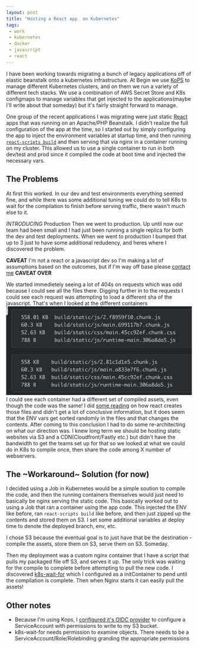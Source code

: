 ```yaml
---
layout: post
title: "Hosting a React app  on Kubernetes"
tags:
 - work
 - kubernetes
 - docker
 - javascript
 - react
---
```

I have been working towards migrating a bunch of legacy applications off of elastic beanstalk onto a kubernetes infrastructure.
At Begin we use [KoPS](https://kops.sigs.k8s.io/) to manage different Kubernetes clusters, and on them we run a variety of
different tech stacks. We use a combination of AWS Secret Store and K8s configmaps to manage variables that get injected to the
applications(maybe I'll write about that someday) but it's fairly straight forward to manage.

One group of the recent applications I was migrating were just static [React](https://reactjs.org/) apps
that was running on an Apache/PHP Beanstalk. I didn't realize the full configuration of the app at the time, so I started out
by simply configuring the app to inject the environment variables at startup time, and then running [`react-scripts build`](https://create-react-app.dev/docs/available-scripts/#npm-run-build)
and then serving that via nginx in a container running on my cluster. This allowed us to use a single container to run in both dev/test and prod since it compiled the code at boot time and injected the necessary vars.

## The Problems
At first this worked. In our dev and test environments everything seemed fine, and while there was some additional tuning we could do to tell K8s to wait for the compilation to finish before serving traffic, there wasn't much else to it.

*INTRODUCING* Production
Then we went to production. Up until now our team had been small and I had just been running a single replica for both the dev and test deployments. When we went to production I bumped that up to 3 just to have some additional redudency, and heres where I discovered the problem.

**CAVEAT** I'm not a react or a javascript dev so I'm making a lot of assumptions based on the outcomes, but if I'm way off base please [contact me](mailto:kmartinix@gmail.com) **CAVEAT OVER**

We started immedietely seeing a lot of 404s on requests which  was odd because I could see all the files there. Digging further in to the requests I could see each request was attempting to load a different sha of the javascript. That's when I looked at the different containers
![container-shas](/images/react-compiled.png)
I could see each container had a different set of compiled assets, even though the code was the same! I did [some reading](https://create-react-app.dev/docs/production-build) on how react creates those files and didn't get a lot of conclusive information, but it does seem that the ENV vars get sorted randomly in the files and that changes the contents.
After coming to this conclusion I had to do some re-architecting on what our direction was. I knew long term we should be
hosting static websites via S3 and a CDN(Cloudfront/Fastly etc.) but didn't have the bandwidth to get the teams set up for that
so we looked at what we could do in K8s to compile once, then share the code among X number of webservers.

## The ~Workaround~ Solution (for now)
I decided using a Job in Kubernetes would be a simple soution to compile the code, and then the running containers themselves
would just need to basically be nginx serving the static code. This basically worked out to using a Job that ran a container using the app code. This injected the ENV like before,  ran `react-scripts build` like before, and then just zipped up the contents and stored them on S3. I set some additional variables at deploy time to denote the deployed  branch, env, etc.

I chose S3 because the eventual goal is to just have that be the destination - compile the assets,  store them on S3, serve them on S3. Someday.

Then my deployment was a custom nginx container that I have a script that pulls my packaged file off S3, and serves it up. The only trick was waiting for the compile to complete before attempting to pull the new code. I discovered [k8s-wait-for](https://github.com/groundnuty/k8s-wait-for) which I configured as a initContainer to pend until the compilation is complete. Then when Nginx starts it can easily pull the assets!

## Other notes
* Because I'm using Kops, I [configured it's OIDC provider](https://dev.to/olemarkus/irsa-support-for-kops-1doe) to configure a ServiceAccount with permissions to write to my S3 bucket.
* k8s-wait-for needs permission to examine objects. There needs to be a ServiceAccount/Role/Rolebinding granding the appropriate permissions
